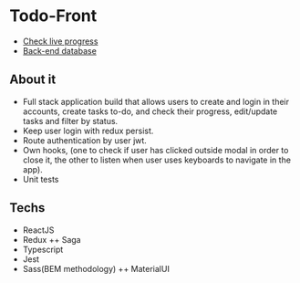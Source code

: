 <h1>Todo-Front</h1>

- <a href="https://todo-front-dotdott.vercel.app/">Check live progress</a>
- <a href="https://github.com/dotdott/todo-back">Back-end database</a>

<h2>About it</h2>

- Full stack application build that allows users to create and login in their accounts, create tasks to-do, and check their progress, edit/update tasks and filter by status.
- Keep user login with redux persist.
- Route authentication by user jwt.
- Own hooks, (one to check if user has clicked outside modal in order to close it, the other to listen when user uses keyboards to navigate in the app).
- Unit tests

<h2>Techs</h2>

- ReactJS
- Redux ++ Saga
- Typescript
- Jest
- Sass(BEM methodology) ++ MaterialUI
